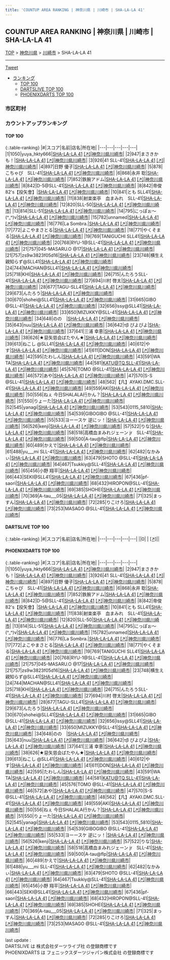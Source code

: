 ```yaml
---
title: 'COUNTUP AREA RANKING | 神奈川県 | 川崎市 | SHA-LA-LA 41'
---
```

## COUNTUP AREA RANKING | 神奈川県 | 川崎市 | SHA-LA-LA 41

[TOP](/darts/rank/) > [神奈川県](/darts/rank/神奈川県/) > [川崎市](/darts/rank/神奈川県/川崎市/) > SHA-LA-LA 41

___

<a href="https://twitter.com/share?ref_src=twsrc%5Etfw" data-text="COUNTUP AREA RANKING | 神奈川県川崎市SHA-LA-LA 41" class="twitter-share-button" data-hashtags="DARTSLIVE,PHOENIXDARTS,darts,ダーツ" data-show-count="false">Tweet</a>

* [ランキング](#カウントアップランキング)
    * [TOP 100](#top-100)
    * [DARTSLIVE TOP 100](#dartslive-top-100)
    * [PHOENIXDARTS TOP 100](#phoenixdarts-top-100)

### 市区町村

<ul>

</ul>

### カウントアップランキング

#### TOP 100



{:.table-ranking}
|#|スコア|名前|店名|所在地|
|---|---|---|---|---|
|1|1050|<span class="rank-name-pd">yuya_hkty666</span>|<a href="/darts/rank/shops/9563.html">SHA-LA-LA 41</a> <a href="https://vs.phoenixdarts.com/jp/shop/shopDetailInfo/s_9563?s_seq=9563">[↗]</a>|<a href="/darts/rank/神奈川県/川崎市">神奈川県川崎市</a>|
|2|947|<span class="rank-name-pd">まさきかも！</span>|<a href="/darts/rank/shops/9563.html">SHA-LA-LA 41</a> <a href="https://vs.phoenixdarts.com/jp/shop/shopDetailInfo/s_9563?s_seq=9563">[↗]</a>|<a href="/darts/rank/神奈川県/川崎市">神奈川県川崎市</a>|
|3|926|<span class="rank-name-pd">41 SLL-41</span>|<a href="/darts/rank/shops/9563.html">SHA-LA-LA 41</a> <a href="https://vs.phoenixdarts.com/jp/shop/shopDetailInfo/s_9563?s_seq=9563">[↗]</a>|<a href="/darts/rank/神奈川県/川崎市">神奈川県川崎市</a>|
|4|897|<span class="rank-name-pd">日野 優子</span>|<a href="/darts/rank/shops/9563.html">SHA-LA-LA 41</a> <a href="https://vs.phoenixdarts.com/jp/shop/shopDetailInfo/s_9563?s_seq=9563">[↗]</a>|<a href="/darts/rank/神奈川県/川崎市">神奈川県川崎市</a>|
|5|878|<span class="rank-name-pd">こちゃぴ　SLL-41</span>|<a href="/darts/rank/shops/9563.html">SHA-LA-LA 41</a> <a href="https://vs.phoenixdarts.com/jp/shop/shopDetailInfo/s_9563?s_seq=9563">[↗]</a>|<a href="/darts/rank/神奈川県/川崎市">神奈川県川崎市</a>|
|6|868|<span class="rank-name-pd"><span class="pro-icon-pd"></span>永井 聡</span>|<a href="/darts/rank/shops/9563.html">SHA-LA-LA 41</a> <a href="https://vs.phoenixdarts.com/jp/shop/shopDetailInfo/s_9563?s_seq=9563">[↗]</a>|<a href="/darts/rank/神奈川県/川崎市">神奈川県川崎市</a>|
|7|852|<span class="rank-name-pd">鉄腕アドム</span>|<a href="/darts/rank/shops/9563.html">SHA-LA-LA 41</a> <a href="https://vs.phoenixdarts.com/jp/shop/shopDetailInfo/s_9563?s_seq=9563">[↗]</a>|<a href="/darts/rank/神奈川県/川崎市">神奈川県川崎市</a>|
|8|842|<span class="rank-name-pd">D-5@SLL-41</span>|<a href="/darts/rank/shops/9563.html">SHA-LA-LA 41</a> <a href="https://vs.phoenixdarts.com/jp/shop/shopDetailInfo/s_9563?s_seq=9563">[↗]</a>|<a href="/darts/rank/神奈川県/川崎市">神奈川県川崎市</a>|
|8|842|<span class="rank-name-pd">帝俊82&#x27;s【投矢會】</span>|<a href="/darts/rank/shops/9563.html">SHA-LA-LA 41</a> <a href="https://vs.phoenixdarts.com/jp/shop/shopDetailInfo/s_9563?s_seq=9563">[↗]</a>|<a href="/darts/rank/神奈川県/川崎市">神奈川県川崎市</a>|
|10|841|<span class="rank-name-pd">とも SLL41</span>|<a href="/darts/rank/shops/9563.html">SHA-LA-LA 41</a> <a href="https://vs.phoenixdarts.com/jp/shop/shopDetailInfo/s_9563?s_seq=9563">[↗]</a>|<a href="/darts/rank/神奈川県/川崎市">神奈川県川崎市</a>|
|11|838|<span class="rank-name-pd">射楽楽亭　血まみれ　SLL-41</span>|<a href="/darts/rank/shops/9563.html">SHA-LA-LA 41</a> <a href="https://vs.phoenixdarts.com/jp/shop/shopDetailInfo/s_9563?s_seq=9563">[↗]</a>|<a href="/darts/rank/神奈川県/川崎市">神奈川県川崎市</a>|
|12|820|<span class="rank-name-pd">SLL-50</span>|<a href="/darts/rank/shops/9563.html">SHA-LA-LA 41</a> <a href="https://vs.phoenixdarts.com/jp/shop/shopDetailInfo/s_9563?s_seq=9563">[↗]</a>|<a href="/darts/rank/神奈川県/川崎市">神奈川県川崎市</a>|
|13|814|<span class="rank-name-pd">SLL-51</span>|<a href="/darts/rank/shops/9563.html">SHA-LA-LA 41</a> <a href="https://vs.phoenixdarts.com/jp/shop/shopDetailInfo/s_9563?s_seq=9563">[↗]</a>|<a href="/darts/rank/神奈川県/川崎市">神奈川県川崎市</a>|
|14|795|<span class="rank-name-pd">にっぽぉ～(^_^)v</span>|<a href="/darts/rank/shops/9563.html">SHA-LA-LA 41</a> <a href="https://vs.phoenixdarts.com/jp/shop/shopDetailInfo/s_9563?s_seq=9563">[↗]</a>|<a href="/darts/rank/神奈川県/川崎市">神奈川県川崎市</a>|
|15|782|<span class="rank-name-pd">unnamed</span>|<a href="/darts/rank/shops/9563.html">SHA-LA-LA 41</a> <a href="https://vs.phoenixdarts.com/jp/shop/shopDetailInfo/s_9563?s_seq=9563">[↗]</a>|<a href="/darts/rank/神奈川県/川崎市">神奈川県川崎市</a>|
|16|776|<span class="rank-name-pd">La Sombra.</span>|<a href="/darts/rank/shops/9563.html">SHA-LA-LA 41</a> <a href="https://vs.phoenixdarts.com/jp/shop/shopDetailInfo/s_9563?s_seq=9563">[↗]</a>|<a href="/darts/rank/神奈川県/川崎市">神奈川県川崎市</a>|
|17|772|<span class="rank-name-pd">よこやまさとる</span>|<a href="/darts/rank/shops/9563.html">SHA-LA-LA 41</a> <a href="https://vs.phoenixdarts.com/jp/shop/shopDetailInfo/s_9563?s_seq=9563">[↗]</a>|<a href="/darts/rank/神奈川県/川崎市">神奈川県川崎市</a>|
|18|771|<span class="rank-name-pd">やくそまる</span>|<a href="/darts/rank/shops/9563.html">SHA-LA-LA 41</a> <a href="https://vs.phoenixdarts.com/jp/shop/shopDetailInfo/s_9563?s_seq=9563">[↗]</a>|<a href="/darts/rank/神奈川県/川崎市">神奈川県川崎市</a>|
|19|769|<span class="rank-name-pd">TANIGUCHI SLL41</span>|<a href="/darts/rank/shops/9563.html">SHA-LA-LA 41</a> <a href="https://vs.phoenixdarts.com/jp/shop/shopDetailInfo/s_9563?s_seq=9563">[↗]</a>|<a href="/darts/rank/神奈川県/川崎市">神奈川県川崎市</a>|
|20|768|<span class="rank-name-pd">RYU-1@SLL-41</span>|<a href="/darts/rank/shops/9563.html">SHA-LA-LA 41</a> <a href="https://vs.phoenixdarts.com/jp/shop/shopDetailInfo/s_9563?s_seq=9563">[↗]</a>|<a href="/darts/rank/神奈川県/川崎市">神奈川県川崎市</a>|
|21|757|<span class="rank-name-pd">045-MASARU.O @17</span>|<a href="/darts/rank/shops/9563.html">SHA-LA-LA 41</a> <a href="https://vs.phoenixdarts.com/jp/shop/shopDetailInfo/s_9563?s_seq=9563">[↗]</a>|<a href="/darts/rank/神奈川県/川崎市">神奈川県川崎市</a>|
|21|757|<span class="rank-name-pd">zs9w3823f05d16</span>|<a href="/darts/rank/shops/9563.html">SHA-LA-LA 41</a> <a href="https://vs.phoenixdarts.com/jp/shop/shopDetailInfo/s_9563?s_seq=9563">[↗]</a>|<a href="/darts/rank/神奈川県/川崎市">神奈川県川崎市</a>|
|23|748|<span class="rank-name-pd">横生え親知らず@SLL41</span>|<a href="/darts/rank/shops/9563.html">SHA-LA-LA 41</a> <a href="https://vs.phoenixdarts.com/jp/shop/shopDetailInfo/s_9563?s_seq=9563">[↗]</a>|<a href="/darts/rank/神奈川県/川崎市">神奈川県川崎市</a>|
|24|744|<span class="rank-name-pd">MACHAN@SLL41</span>|<a href="/darts/rank/shops/9563.html">SHA-LA-LA 41</a> <a href="https://vs.phoenixdarts.com/jp/shop/shopDetailInfo/s_9563?s_seq=9563">[↗]</a>|<a href="/darts/rank/神奈川県/川崎市">神奈川県川崎市</a>|
|25|718|<span class="rank-name-pd">KHI</span>|<a href="/darts/rank/shops/9563.html">SHA-LA-LA 41</a> <a href="https://vs.phoenixdarts.com/jp/shop/shopDetailInfo/s_9563?s_seq=9563">[↗]</a>|<a href="/darts/rank/神奈川県/川崎市">神奈川県川崎市</a>|
|26|715|<span class="rank-name-pd">んたろうSLL-41</span>|<a href="/darts/rank/shops/9563.html">SHA-LA-LA 41</a> <a href="https://vs.phoenixdarts.com/jp/shop/shopDetailInfo/s_9563?s_seq=9563">[↗]</a>|<a href="/darts/rank/神奈川県/川崎市">神奈川県川崎市</a>|
|27|694|<span class="rank-name-pd"><span class="pro-icon-pd"></span>川村 啓太</span>|<a href="/darts/rank/shops/9563.html">SHA-LA-LA 41</a> <a href="https://vs.phoenixdarts.com/jp/shop/shopDetailInfo/s_9563?s_seq=9563">[↗]</a>|<a href="/darts/rank/神奈川県/川崎市">神奈川県川崎市</a>|
|28|677|<span class="rank-name-pd">TAGU-SLL41</span>|<a href="/darts/rank/shops/9563.html">SHA-LA-LA 41</a> <a href="https://vs.phoenixdarts.com/jp/shop/shopDetailInfo/s_9563?s_seq=9563">[↗]</a>|<a href="/darts/rank/神奈川県/川崎市">神奈川県川崎市</a>|
|29|673|<span class="rank-name-pd">んたろう</span>|<a href="/darts/rank/shops/9563.html">SHA-LA-LA 41</a> <a href="https://vs.phoenixdarts.com/jp/shop/shopDetailInfo/s_9563?s_seq=9563">[↗]</a>|<a href="/darts/rank/神奈川県/川崎市">神奈川県川崎市</a>|
|30|670|<span class="rank-name-pd">shohei@SLL41</span>|<a href="/darts/rank/shops/9563.html">SHA-LA-LA 41</a> <a href="https://vs.phoenixdarts.com/jp/shop/shopDetailInfo/s_9563?s_seq=9563">[↗]</a>|<a href="/darts/rank/神奈川県/川崎市">神奈川県川崎市</a>|
|31|665|<span class="rank-name-pd">GIBO @SLL-41</span>|<a href="/darts/rank/shops/9563.html">SHA-LA-LA 41</a> <a href="https://vs.phoenixdarts.com/jp/shop/shopDetailInfo/s_9563?s_seq=9563">[↗]</a>|<a href="/darts/rank/神奈川県/川崎市">神奈川県川崎市</a>|
|32|656|<span class="rank-name-pd">Issy@SLL41</span>|<a href="/darts/rank/shops/9563.html">SHA-LA-LA 41</a> <a href="https://vs.phoenixdarts.com/jp/shop/shopDetailInfo/s_9563?s_seq=9563">[↗]</a>|<a href="/darts/rank/神奈川県/川崎市">神奈川県川崎市</a>|
|33|650|<span class="rank-name-pd">MIZUKKY@SLL-41</span>|<a href="/darts/rank/shops/9563.html">SHA-LA-LA 41</a> <a href="https://vs.phoenixdarts.com/jp/shop/shopDetailInfo/s_9563?s_seq=9563">[↗]</a>|<a href="/darts/rank/神奈川県/川崎市">神奈川県川崎市</a>|
|34|648|<span class="rank-name-pd">のの　</span>|<a href="/darts/rank/shops/9563.html">SHA-LA-LA 41</a> <a href="https://vs.phoenixdarts.com/jp/shop/shopDetailInfo/s_9563?s_seq=9563">[↗]</a>|<a href="/darts/rank/神奈川県/川崎市">神奈川県川崎市</a>|
|35|643|<span class="rank-name-pd">nuu</span>|<a href="/darts/rank/shops/9563.html">SHA-LA-LA 41</a> <a href="https://vs.phoenixdarts.com/jp/shop/shopDetailInfo/s_9563?s_seq=9563">[↗]</a>|<a href="/darts/rank/神奈川県/川崎市">神奈川県川崎市</a>|
|36|642|<span class="rank-name-pd">τβ ぴよぴよ</span>|<a href="/darts/rank/shops/9563.html">SHA-LA-LA 41</a> <a href="https://vs.phoenixdarts.com/jp/shop/shopDetailInfo/s_9563?s_seq=9563">[↗]</a>|<a href="/darts/rank/神奈川県/川崎市">神奈川県川崎市</a>|
|37|641|<span class="rank-name-pd"><span class="pro-icon-pd"></span>三浦 幸恵</span>|<a href="/darts/rank/shops/9563.html">SHA-LA-LA 41</a> <a href="https://vs.phoenixdarts.com/jp/shop/shopDetailInfo/s_9563?s_seq=9563">[↗]</a>|<a href="/darts/rank/神奈川県/川崎市">神奈川県川崎市</a>|
|38|626|<span class="rank-name-pd">★惡矢慈会ばたやん★</span>|<a href="/darts/rank/shops/9563.html">SHA-LA-LA 41</a> <a href="https://vs.phoenixdarts.com/jp/shop/shopDetailInfo/s_9563?s_seq=9563">[↗]</a>|<a href="/darts/rank/神奈川県/川崎市">神奈川県川崎市</a>|
|39|613|<span class="rank-name-pd">ねこし @SLL41</span>|<a href="/darts/rank/shops/9563.html">SHA-LA-LA 41</a> <a href="https://vs.phoenixdarts.com/jp/shop/shopDetailInfo/s_9563?s_seq=9563">[↗]</a>|<a href="/darts/rank/神奈川県/川崎市">神奈川県川崎市</a>|
|40|612|<span class="rank-name-pd">やす</span>|<a href="/darts/rank/shops/9563.html">SHA-LA-LA 41</a> <a href="https://vs.phoenixdarts.com/jp/shop/shopDetailInfo/s_9563?s_seq=9563">[↗]</a>|<a href="/darts/rank/神奈川県/川崎市">神奈川県川崎市</a>|
|41|611|<span class="rank-name-pd">DON</span>|<a href="/darts/rank/shops/9563.html">SHA-LA-LA 41</a> <a href="https://vs.phoenixdarts.com/jp/shop/shopDetailInfo/s_9563?s_seq=9563">[↗]</a>|<a href="/darts/rank/神奈川県/川崎市">神奈川県川崎市</a>|
|42|595|<span class="rank-name-pd">たわしん</span>|<a href="/darts/rank/shops/9563.html">SHA-LA-LA 41</a> <a href="https://vs.phoenixdarts.com/jp/shop/shopDetailInfo/s_9563?s_seq=9563">[↗]</a>|<a href="/darts/rank/神奈川県/川崎市">神奈川県川崎市</a>|
|43|591|<span class="rank-name-pd">WA TA</span>|<a href="/darts/rank/shops/9563.html">SHA-LA-LA 41</a> <a href="https://vs.phoenixdarts.com/jp/shop/shopDetailInfo/s_9563?s_seq=9563">[↗]</a>|<a href="/darts/rank/神奈川県/川崎市">神奈川県川崎市</a>|
|44|581|<span class="rank-name-pd">KATU@TQ.SLL-41</span>|<a href="/darts/rank/shops/9563.html">SHA-LA-LA 41</a> <a href="https://vs.phoenixdarts.com/jp/shop/shopDetailInfo/s_9563?s_seq=9563">[↗]</a>|<a href="/darts/rank/神奈川県/川崎市">神奈川県川崎市</a>|
|45|576|<span class="rank-name-pd">TOMO @SLL-41</span>|<a href="/darts/rank/shops/9563.html">SHA-LA-LA 41</a> <a href="https://vs.phoenixdarts.com/jp/shop/shopDetailInfo/s_9563?s_seq=9563">[↗]</a>|<a href="/darts/rank/神奈川県/川崎市">神奈川県川崎市</a>|
|46|572|<span class="rank-name-pd">あや</span>|<a href="/darts/rank/shops/9563.html">SHA-LA-LA 41</a> <a href="https://vs.phoenixdarts.com/jp/shop/shopDetailInfo/s_9563?s_seq=9563">[↗]</a>|<a href="/darts/rank/神奈川県/川崎市">神奈川県川崎市</a>|
|47|570|<span class="rank-name-pd">S-S @SLL-41</span>|<a href="/darts/rank/shops/9563.html">SHA-LA-LA 41</a> <a href="https://vs.phoenixdarts.com/jp/shop/shopDetailInfo/s_9563?s_seq=9563">[↗]</a>|<a href="/darts/rank/神奈川県/川崎市">神奈川県川崎市</a>|
|48|562|<span class="rank-name-pd">【凡】AYAKI.DMC.SLL-41</span>|<a href="/darts/rank/shops/9563.html">SHA-LA-LA 41</a> <a href="https://vs.phoenixdarts.com/jp/shop/shopDetailInfo/s_9563?s_seq=9563">[↗]</a>|<a href="/darts/rank/神奈川県/川崎市">神奈川県川崎市</a>|
|49|559|<span class="rank-name-pd">AKI</span>|<a href="/darts/rank/shops/9563.html">SHA-LA-LA 41</a> <a href="https://vs.phoenixdarts.com/jp/shop/shopDetailInfo/s_9563?s_seq=9563">[↗]</a>|<a href="/darts/rank/神奈川県/川崎市">神奈川県川崎市</a>|
|50|556|<span class="rank-name-pd">ねぇ 今日SHALALA行かん？</span>|<a href="/darts/rank/shops/9563.html">SHA-LA-LA 41</a> <a href="https://vs.phoenixdarts.com/jp/shop/shopDetailInfo/s_9563?s_seq=9563">[↗]</a>|<a href="/darts/rank/神奈川県/川崎市">神奈川県川崎市</a>|
|51|550|<span class="rank-name-pd">りょーた</span>|<a href="/darts/rank/shops/9563.html">SHA-LA-LA 41</a> <a href="https://vs.phoenixdarts.com/jp/shop/shopDetailInfo/s_9563?s_seq=9563">[↗]</a>|<a href="/darts/rank/神奈川県/川崎市">神奈川県川崎市</a>|
|52|545|<span class="rank-name-pd">yanagi</span>|<a href="/darts/rank/shops/9563.html">SHA-LA-LA 41</a> <a href="https://vs.phoenixdarts.com/jp/shop/shopDetailInfo/s_9563?s_seq=9563">[↗]</a>|<a href="/darts/rank/神奈川県/川崎市">神奈川県川崎市</a>|
|53|543|<span class="rank-name-pd">0115_5810</span>|<a href="/darts/rank/shops/9563.html">SHA-LA-LA 41</a> <a href="https://vs.phoenixdarts.com/jp/shop/shopDetailInfo/s_9563?s_seq=9563">[↗]</a>|<a href="/darts/rank/神奈川県/川崎市">神奈川県川崎市</a>|
|54|539|<span class="rank-name-pd">GIBOGIBO @SLL-41</span>|<a href="/darts/rank/shops/9563.html">SHA-LA-LA 41</a> <a href="https://vs.phoenixdarts.com/jp/shop/shopDetailInfo/s_9563?s_seq=9563">[↗]</a>|<a href="/darts/rank/神奈川県/川崎市">神奈川県川崎市</a>|
|55|533|<span class="rank-name-pd">ヨーースケ 逆にッ！</span>|<a href="/darts/rank/shops/9563.html">SHA-LA-LA 41</a> <a href="https://vs.phoenixdarts.com/jp/shop/shopDetailInfo/s_9563?s_seq=9563">[↗]</a>|<a href="/darts/rank/神奈川県/川崎市">神奈川県川崎市</a>|
|56|526|<span class="rank-name-pd">kenji</span>|<a href="/darts/rank/shops/9563.html">SHA-LA-LA 41</a> <a href="https://vs.phoenixdarts.com/jp/shop/shopDetailInfo/s_9563?s_seq=9563">[↗]</a>|<a href="/darts/rank/神奈川県/川崎市">神奈川県川崎市</a>|
|57|522|<span class="rank-name-pd">りな</span>|<a href="/darts/rank/shops/9563.html">SHA-LA-LA 41</a> <a href="https://vs.phoenixdarts.com/jp/shop/shopDetailInfo/s_9563?s_seq=9563">[↗]</a>|<a href="/darts/rank/神奈川県/川崎市">神奈川県川崎市</a>|
|58|518|<span class="rank-name-pd">高橋血まみれジェーン jr　SLL-41</span>|<a href="/darts/rank/shops/9563.html">SHA-LA-LA 41</a> <a href="https://vs.phoenixdarts.com/jp/shop/shopDetailInfo/s_9563?s_seq=9563">[↗]</a>|<a href="/darts/rank/神奈川県/川崎市">神奈川県川崎市</a>|
|59|500|<span class="rank-name-pd">A-tau@flp</span>|<a href="/darts/rank/shops/9563.html">SHA-LA-LA 41</a> <a href="https://vs.phoenixdarts.com/jp/shop/shopDetailInfo/s_9563?s_seq=9563">[↗]</a>|<a href="/darts/rank/神奈川県/川崎市">神奈川県川崎市</a>|
|60|489|<span class="rank-name-pd">かえで</span>|<a href="/darts/rank/shops/9563.html">SHA-LA-LA 41</a> <a href="https://vs.phoenixdarts.com/jp/shop/shopDetailInfo/s_9563?s_seq=9563">[↗]</a>|<a href="/darts/rank/神奈川県/川崎市">神奈川県川崎市</a>|
|61|488|<span class="rank-name-pd">yu___mi SLL-41</span>|<a href="/darts/rank/shops/9563.html">SHA-LA-LA 41</a> <a href="https://vs.phoenixdarts.com/jp/shop/shopDetailInfo/s_9563?s_seq=9563">[↗]</a>|<a href="/darts/rank/神奈川県/川崎市">神奈川県川崎市</a>|
|62|482|<span class="rank-name-pd">なかみぃ</span>|<a href="/darts/rank/shops/9563.html">SHA-LA-LA 41</a> <a href="https://vs.phoenixdarts.com/jp/shop/shopDetailInfo/s_9563?s_seq=9563">[↗]</a>|<a href="/darts/rank/神奈川県/川崎市">神奈川県川崎市</a>|
|63|479|<span class="rank-name-pd">SHOTO @SLL-41</span>|<a href="/darts/rank/shops/9563.html">SHA-LA-LA 41</a> <a href="https://vs.phoenixdarts.com/jp/shop/shopDetailInfo/s_9563?s_seq=9563">[↗]</a>|<a href="/darts/rank/神奈川県/川崎市">神奈川県川崎市</a>|
|64|467|<span class="rank-name-pd">Tsukkiy@SLL-41</span>|<a href="/darts/rank/shops/9563.html">SHA-LA-LA 41</a> <a href="https://vs.phoenixdarts.com/jp/shop/shopDetailInfo/s_9563?s_seq=9563">[↗]</a>|<a href="/darts/rank/神奈川県/川崎市">神奈川県川崎市</a>|
|65|456|<span class="rank-name-pd"><span class="pro-icon-pd"></span>小野 翔平</span>|<a href="/darts/rank/shops/9563.html">SHA-LA-LA 41</a> <a href="https://vs.phoenixdarts.com/jp/shop/shopDetailInfo/s_9563?s_seq=9563">[↗]</a>|<a href="/darts/rank/神奈川県/川崎市">神奈川県川崎市</a>|
|66|443|<span class="rank-name-pd">SEKI@SLL41</span>|<a href="/darts/rank/shops/9563.html">SHA-LA-LA 41</a> <a href="https://vs.phoenixdarts.com/jp/shop/shopDetailInfo/s_9563?s_seq=9563">[↗]</a>|<a href="/darts/rank/神奈川県/川崎市">神奈川県川崎市</a>|
|67|436|<span class="rank-name-pd">pf-saori</span>|<a href="/darts/rank/shops/9563.html">SHA-LA-LA 41</a> <a href="https://vs.phoenixdarts.com/jp/shop/shopDetailInfo/s_9563?s_seq=9563">[↗]</a>|<a href="/darts/rank/神奈川県/川崎市">神奈川県川崎市</a>|
|68|432|<span class="rank-name-pd">HIROPON@SLL-41</span>|<a href="/darts/rank/shops/9563.html">SHA-LA-LA 41</a> <a href="https://vs.phoenixdarts.com/jp/shop/shopDetailInfo/s_9563?s_seq=9563">[↗]</a>|<a href="/darts/rank/神奈川県/川崎市">神奈川県川崎市</a>|
|69|385|<span class="rank-name-pd">SHOHEI</span>|<a href="/darts/rank/shops/9563.html">SHA-LA-LA 41</a> <a href="https://vs.phoenixdarts.com/jp/shop/shopDetailInfo/s_9563?s_seq=9563">[↗]</a>|<a href="/darts/rank/神奈川県/川崎市">神奈川県川崎市</a>|
|70|369|<span class="rank-name-pd">A-tau___05</span>|<a href="/darts/rank/shops/9563.html">SHA-LA-LA 41</a> <a href="https://vs.phoenixdarts.com/jp/shop/shopDetailInfo/s_9563?s_seq=9563">[↗]</a>|<a href="/darts/rank/神奈川県/川崎市">神奈川県川崎市</a>|
|71|325|<span class="rank-name-pd">まっすん</span>|<a href="/darts/rank/shops/9563.html">SHA-LA-LA 41</a> <a href="https://vs.phoenixdarts.com/jp/shop/shopDetailInfo/s_9563?s_seq=9563">[↗]</a>|<a href="/darts/rank/神奈川県/川崎市">神奈川県川崎市</a>|
|72|285|<span class="rank-name-pd">りこけろ</span>|<a href="/darts/rank/shops/9563.html">SHA-LA-LA 41</a> <a href="https://vs.phoenixdarts.com/jp/shop/shopDetailInfo/s_9563?s_seq=9563">[↗]</a>|<a href="/darts/rank/神奈川県/川崎市">神奈川県川崎市</a>|
|73|253|<span class="rank-name-pd">MASAGO @SLL-41</span>|<a href="/darts/rank/shops/9563.html">SHA-LA-LA 41</a> <a href="https://vs.phoenixdarts.com/jp/shop/shopDetailInfo/s_9563?s_seq=9563">[↗]</a>|<a href="/darts/rank/神奈川県/川崎市">神奈川県川崎市</a>|


#### DARTSLIVE TOP 100



{:.table-ranking}
|#|スコア|名前|店名|所在地|
|---|---|---|---|---|
||0|<span class="rank-name-dl"> </span>|<a href="/darts/rank/shops/.html"></a> <a href="">[↗]</a>|<a href="/darts/rank//"></a>|


#### PHOENIXDARTS TOP 100



{:.table-ranking}
|#|スコア|名前|店名|所在地|
|---|---|---|---|---|
|1|1050|<span class="rank-name-pd">yuya_hkty666</span>|<a href="/darts/rank/shops/9563.html">SHA-LA-LA 41</a> <a href="https://vs.phoenixdarts.com/jp/shop/shopDetailInfo/s_9563?s_seq=9563">[↗]</a>|<a href="/darts/rank/神奈川県/川崎市">神奈川県川崎市</a>|
|2|947|<span class="rank-name-pd">まさきかも！</span>|<a href="/darts/rank/shops/9563.html">SHA-LA-LA 41</a> <a href="https://vs.phoenixdarts.com/jp/shop/shopDetailInfo/s_9563?s_seq=9563">[↗]</a>|<a href="/darts/rank/神奈川県/川崎市">神奈川県川崎市</a>|
|3|926|<span class="rank-name-pd">41 SLL-41</span>|<a href="/darts/rank/shops/9563.html">SHA-LA-LA 41</a> <a href="https://vs.phoenixdarts.com/jp/shop/shopDetailInfo/s_9563?s_seq=9563">[↗]</a>|<a href="/darts/rank/神奈川県/川崎市">神奈川県川崎市</a>|
|4|897|<span class="rank-name-pd">日野 優子</span>|<a href="/darts/rank/shops/9563.html">SHA-LA-LA 41</a> <a href="https://vs.phoenixdarts.com/jp/shop/shopDetailInfo/s_9563?s_seq=9563">[↗]</a>|<a href="/darts/rank/神奈川県/川崎市">神奈川県川崎市</a>|
|5|878|<span class="rank-name-pd">こちゃぴ　SLL-41</span>|<a href="/darts/rank/shops/9563.html">SHA-LA-LA 41</a> <a href="https://vs.phoenixdarts.com/jp/shop/shopDetailInfo/s_9563?s_seq=9563">[↗]</a>|<a href="/darts/rank/神奈川県/川崎市">神奈川県川崎市</a>|
|6|868|<span class="rank-name-pd"><span class="pro-icon-pd"></span>永井 聡</span>|<a href="/darts/rank/shops/9563.html">SHA-LA-LA 41</a> <a href="https://vs.phoenixdarts.com/jp/shop/shopDetailInfo/s_9563?s_seq=9563">[↗]</a>|<a href="/darts/rank/神奈川県/川崎市">神奈川県川崎市</a>|
|7|852|<span class="rank-name-pd">鉄腕アドム</span>|<a href="/darts/rank/shops/9563.html">SHA-LA-LA 41</a> <a href="https://vs.phoenixdarts.com/jp/shop/shopDetailInfo/s_9563?s_seq=9563">[↗]</a>|<a href="/darts/rank/神奈川県/川崎市">神奈川県川崎市</a>|
|8|842|<span class="rank-name-pd">D-5@SLL-41</span>|<a href="/darts/rank/shops/9563.html">SHA-LA-LA 41</a> <a href="https://vs.phoenixdarts.com/jp/shop/shopDetailInfo/s_9563?s_seq=9563">[↗]</a>|<a href="/darts/rank/神奈川県/川崎市">神奈川県川崎市</a>|
|8|842|<span class="rank-name-pd">帝俊82&#x27;s【投矢會】</span>|<a href="/darts/rank/shops/9563.html">SHA-LA-LA 41</a> <a href="https://vs.phoenixdarts.com/jp/shop/shopDetailInfo/s_9563?s_seq=9563">[↗]</a>|<a href="/darts/rank/神奈川県/川崎市">神奈川県川崎市</a>|
|10|841|<span class="rank-name-pd">とも SLL41</span>|<a href="/darts/rank/shops/9563.html">SHA-LA-LA 41</a> <a href="https://vs.phoenixdarts.com/jp/shop/shopDetailInfo/s_9563?s_seq=9563">[↗]</a>|<a href="/darts/rank/神奈川県/川崎市">神奈川県川崎市</a>|
|11|838|<span class="rank-name-pd">射楽楽亭　血まみれ　SLL-41</span>|<a href="/darts/rank/shops/9563.html">SHA-LA-LA 41</a> <a href="https://vs.phoenixdarts.com/jp/shop/shopDetailInfo/s_9563?s_seq=9563">[↗]</a>|<a href="/darts/rank/神奈川県/川崎市">神奈川県川崎市</a>|
|12|820|<span class="rank-name-pd">SLL-50</span>|<a href="/darts/rank/shops/9563.html">SHA-LA-LA 41</a> <a href="https://vs.phoenixdarts.com/jp/shop/shopDetailInfo/s_9563?s_seq=9563">[↗]</a>|<a href="/darts/rank/神奈川県/川崎市">神奈川県川崎市</a>|
|13|814|<span class="rank-name-pd">SLL-51</span>|<a href="/darts/rank/shops/9563.html">SHA-LA-LA 41</a> <a href="https://vs.phoenixdarts.com/jp/shop/shopDetailInfo/s_9563?s_seq=9563">[↗]</a>|<a href="/darts/rank/神奈川県/川崎市">神奈川県川崎市</a>|
|14|795|<span class="rank-name-pd">にっぽぉ～(^_^)v</span>|<a href="/darts/rank/shops/9563.html">SHA-LA-LA 41</a> <a href="https://vs.phoenixdarts.com/jp/shop/shopDetailInfo/s_9563?s_seq=9563">[↗]</a>|<a href="/darts/rank/神奈川県/川崎市">神奈川県川崎市</a>|
|15|782|<span class="rank-name-pd">unnamed</span>|<a href="/darts/rank/shops/9563.html">SHA-LA-LA 41</a> <a href="https://vs.phoenixdarts.com/jp/shop/shopDetailInfo/s_9563?s_seq=9563">[↗]</a>|<a href="/darts/rank/神奈川県/川崎市">神奈川県川崎市</a>|
|16|776|<span class="rank-name-pd">La Sombra.</span>|<a href="/darts/rank/shops/9563.html">SHA-LA-LA 41</a> <a href="https://vs.phoenixdarts.com/jp/shop/shopDetailInfo/s_9563?s_seq=9563">[↗]</a>|<a href="/darts/rank/神奈川県/川崎市">神奈川県川崎市</a>|
|17|772|<span class="rank-name-pd">よこやまさとる</span>|<a href="/darts/rank/shops/9563.html">SHA-LA-LA 41</a> <a href="https://vs.phoenixdarts.com/jp/shop/shopDetailInfo/s_9563?s_seq=9563">[↗]</a>|<a href="/darts/rank/神奈川県/川崎市">神奈川県川崎市</a>|
|18|771|<span class="rank-name-pd">やくそまる</span>|<a href="/darts/rank/shops/9563.html">SHA-LA-LA 41</a> <a href="https://vs.phoenixdarts.com/jp/shop/shopDetailInfo/s_9563?s_seq=9563">[↗]</a>|<a href="/darts/rank/神奈川県/川崎市">神奈川県川崎市</a>|
|19|769|<span class="rank-name-pd">TANIGUCHI SLL41</span>|<a href="/darts/rank/shops/9563.html">SHA-LA-LA 41</a> <a href="https://vs.phoenixdarts.com/jp/shop/shopDetailInfo/s_9563?s_seq=9563">[↗]</a>|<a href="/darts/rank/神奈川県/川崎市">神奈川県川崎市</a>|
|20|768|<span class="rank-name-pd">RYU-1@SLL-41</span>|<a href="/darts/rank/shops/9563.html">SHA-LA-LA 41</a> <a href="https://vs.phoenixdarts.com/jp/shop/shopDetailInfo/s_9563?s_seq=9563">[↗]</a>|<a href="/darts/rank/神奈川県/川崎市">神奈川県川崎市</a>|
|21|757|<span class="rank-name-pd">045-MASARU.O @17</span>|<a href="/darts/rank/shops/9563.html">SHA-LA-LA 41</a> <a href="https://vs.phoenixdarts.com/jp/shop/shopDetailInfo/s_9563?s_seq=9563">[↗]</a>|<a href="/darts/rank/神奈川県/川崎市">神奈川県川崎市</a>|
|21|757|<span class="rank-name-pd">zs9w3823f05d16</span>|<a href="/darts/rank/shops/9563.html">SHA-LA-LA 41</a> <a href="https://vs.phoenixdarts.com/jp/shop/shopDetailInfo/s_9563?s_seq=9563">[↗]</a>|<a href="/darts/rank/神奈川県/川崎市">神奈川県川崎市</a>|
|23|748|<span class="rank-name-pd">横生え親知らず@SLL41</span>|<a href="/darts/rank/shops/9563.html">SHA-LA-LA 41</a> <a href="https://vs.phoenixdarts.com/jp/shop/shopDetailInfo/s_9563?s_seq=9563">[↗]</a>|<a href="/darts/rank/神奈川県/川崎市">神奈川県川崎市</a>|
|24|744|<span class="rank-name-pd">MACHAN@SLL41</span>|<a href="/darts/rank/shops/9563.html">SHA-LA-LA 41</a> <a href="https://vs.phoenixdarts.com/jp/shop/shopDetailInfo/s_9563?s_seq=9563">[↗]</a>|<a href="/darts/rank/神奈川県/川崎市">神奈川県川崎市</a>|
|25|718|<span class="rank-name-pd">KHI</span>|<a href="/darts/rank/shops/9563.html">SHA-LA-LA 41</a> <a href="https://vs.phoenixdarts.com/jp/shop/shopDetailInfo/s_9563?s_seq=9563">[↗]</a>|<a href="/darts/rank/神奈川県/川崎市">神奈川県川崎市</a>|
|26|715|<span class="rank-name-pd">んたろうSLL-41</span>|<a href="/darts/rank/shops/9563.html">SHA-LA-LA 41</a> <a href="https://vs.phoenixdarts.com/jp/shop/shopDetailInfo/s_9563?s_seq=9563">[↗]</a>|<a href="/darts/rank/神奈川県/川崎市">神奈川県川崎市</a>|
|27|694|<span class="rank-name-pd"><span class="pro-icon-pd"></span>川村 啓太</span>|<a href="/darts/rank/shops/9563.html">SHA-LA-LA 41</a> <a href="https://vs.phoenixdarts.com/jp/shop/shopDetailInfo/s_9563?s_seq=9563">[↗]</a>|<a href="/darts/rank/神奈川県/川崎市">神奈川県川崎市</a>|
|28|677|<span class="rank-name-pd">TAGU-SLL41</span>|<a href="/darts/rank/shops/9563.html">SHA-LA-LA 41</a> <a href="https://vs.phoenixdarts.com/jp/shop/shopDetailInfo/s_9563?s_seq=9563">[↗]</a>|<a href="/darts/rank/神奈川県/川崎市">神奈川県川崎市</a>|
|29|673|<span class="rank-name-pd">んたろう</span>|<a href="/darts/rank/shops/9563.html">SHA-LA-LA 41</a> <a href="https://vs.phoenixdarts.com/jp/shop/shopDetailInfo/s_9563?s_seq=9563">[↗]</a>|<a href="/darts/rank/神奈川県/川崎市">神奈川県川崎市</a>|
|30|670|<span class="rank-name-pd">shohei@SLL41</span>|<a href="/darts/rank/shops/9563.html">SHA-LA-LA 41</a> <a href="https://vs.phoenixdarts.com/jp/shop/shopDetailInfo/s_9563?s_seq=9563">[↗]</a>|<a href="/darts/rank/神奈川県/川崎市">神奈川県川崎市</a>|
|31|665|<span class="rank-name-pd">GIBO @SLL-41</span>|<a href="/darts/rank/shops/9563.html">SHA-LA-LA 41</a> <a href="https://vs.phoenixdarts.com/jp/shop/shopDetailInfo/s_9563?s_seq=9563">[↗]</a>|<a href="/darts/rank/神奈川県/川崎市">神奈川県川崎市</a>|
|32|656|<span class="rank-name-pd">Issy@SLL41</span>|<a href="/darts/rank/shops/9563.html">SHA-LA-LA 41</a> <a href="https://vs.phoenixdarts.com/jp/shop/shopDetailInfo/s_9563?s_seq=9563">[↗]</a>|<a href="/darts/rank/神奈川県/川崎市">神奈川県川崎市</a>|
|33|650|<span class="rank-name-pd">MIZUKKY@SLL-41</span>|<a href="/darts/rank/shops/9563.html">SHA-LA-LA 41</a> <a href="https://vs.phoenixdarts.com/jp/shop/shopDetailInfo/s_9563?s_seq=9563">[↗]</a>|<a href="/darts/rank/神奈川県/川崎市">神奈川県川崎市</a>|
|34|648|<span class="rank-name-pd">のの　</span>|<a href="/darts/rank/shops/9563.html">SHA-LA-LA 41</a> <a href="https://vs.phoenixdarts.com/jp/shop/shopDetailInfo/s_9563?s_seq=9563">[↗]</a>|<a href="/darts/rank/神奈川県/川崎市">神奈川県川崎市</a>|
|35|643|<span class="rank-name-pd">nuu</span>|<a href="/darts/rank/shops/9563.html">SHA-LA-LA 41</a> <a href="https://vs.phoenixdarts.com/jp/shop/shopDetailInfo/s_9563?s_seq=9563">[↗]</a>|<a href="/darts/rank/神奈川県/川崎市">神奈川県川崎市</a>|
|36|642|<span class="rank-name-pd">τβ ぴよぴよ</span>|<a href="/darts/rank/shops/9563.html">SHA-LA-LA 41</a> <a href="https://vs.phoenixdarts.com/jp/shop/shopDetailInfo/s_9563?s_seq=9563">[↗]</a>|<a href="/darts/rank/神奈川県/川崎市">神奈川県川崎市</a>|
|37|641|<span class="rank-name-pd"><span class="pro-icon-pd"></span>三浦 幸恵</span>|<a href="/darts/rank/shops/9563.html">SHA-LA-LA 41</a> <a href="https://vs.phoenixdarts.com/jp/shop/shopDetailInfo/s_9563?s_seq=9563">[↗]</a>|<a href="/darts/rank/神奈川県/川崎市">神奈川県川崎市</a>|
|38|626|<span class="rank-name-pd">★惡矢慈会ばたやん★</span>|<a href="/darts/rank/shops/9563.html">SHA-LA-LA 41</a> <a href="https://vs.phoenixdarts.com/jp/shop/shopDetailInfo/s_9563?s_seq=9563">[↗]</a>|<a href="/darts/rank/神奈川県/川崎市">神奈川県川崎市</a>|
|39|613|<span class="rank-name-pd">ねこし @SLL41</span>|<a href="/darts/rank/shops/9563.html">SHA-LA-LA 41</a> <a href="https://vs.phoenixdarts.com/jp/shop/shopDetailInfo/s_9563?s_seq=9563">[↗]</a>|<a href="/darts/rank/神奈川県/川崎市">神奈川県川崎市</a>|
|40|612|<span class="rank-name-pd">やす</span>|<a href="/darts/rank/shops/9563.html">SHA-LA-LA 41</a> <a href="https://vs.phoenixdarts.com/jp/shop/shopDetailInfo/s_9563?s_seq=9563">[↗]</a>|<a href="/darts/rank/神奈川県/川崎市">神奈川県川崎市</a>|
|41|611|<span class="rank-name-pd">DON</span>|<a href="/darts/rank/shops/9563.html">SHA-LA-LA 41</a> <a href="https://vs.phoenixdarts.com/jp/shop/shopDetailInfo/s_9563?s_seq=9563">[↗]</a>|<a href="/darts/rank/神奈川県/川崎市">神奈川県川崎市</a>|
|42|595|<span class="rank-name-pd">たわしん</span>|<a href="/darts/rank/shops/9563.html">SHA-LA-LA 41</a> <a href="https://vs.phoenixdarts.com/jp/shop/shopDetailInfo/s_9563?s_seq=9563">[↗]</a>|<a href="/darts/rank/神奈川県/川崎市">神奈川県川崎市</a>|
|43|591|<span class="rank-name-pd">WA TA</span>|<a href="/darts/rank/shops/9563.html">SHA-LA-LA 41</a> <a href="https://vs.phoenixdarts.com/jp/shop/shopDetailInfo/s_9563?s_seq=9563">[↗]</a>|<a href="/darts/rank/神奈川県/川崎市">神奈川県川崎市</a>|
|44|581|<span class="rank-name-pd">KATU@TQ.SLL-41</span>|<a href="/darts/rank/shops/9563.html">SHA-LA-LA 41</a> <a href="https://vs.phoenixdarts.com/jp/shop/shopDetailInfo/s_9563?s_seq=9563">[↗]</a>|<a href="/darts/rank/神奈川県/川崎市">神奈川県川崎市</a>|
|45|576|<span class="rank-name-pd">TOMO @SLL-41</span>|<a href="/darts/rank/shops/9563.html">SHA-LA-LA 41</a> <a href="https://vs.phoenixdarts.com/jp/shop/shopDetailInfo/s_9563?s_seq=9563">[↗]</a>|<a href="/darts/rank/神奈川県/川崎市">神奈川県川崎市</a>|
|46|572|<span class="rank-name-pd">あや</span>|<a href="/darts/rank/shops/9563.html">SHA-LA-LA 41</a> <a href="https://vs.phoenixdarts.com/jp/shop/shopDetailInfo/s_9563?s_seq=9563">[↗]</a>|<a href="/darts/rank/神奈川県/川崎市">神奈川県川崎市</a>|
|47|570|<span class="rank-name-pd">S-S @SLL-41</span>|<a href="/darts/rank/shops/9563.html">SHA-LA-LA 41</a> <a href="https://vs.phoenixdarts.com/jp/shop/shopDetailInfo/s_9563?s_seq=9563">[↗]</a>|<a href="/darts/rank/神奈川県/川崎市">神奈川県川崎市</a>|
|48|562|<span class="rank-name-pd">【凡】AYAKI.DMC.SLL-41</span>|<a href="/darts/rank/shops/9563.html">SHA-LA-LA 41</a> <a href="https://vs.phoenixdarts.com/jp/shop/shopDetailInfo/s_9563?s_seq=9563">[↗]</a>|<a href="/darts/rank/神奈川県/川崎市">神奈川県川崎市</a>|
|49|559|<span class="rank-name-pd">AKI</span>|<a href="/darts/rank/shops/9563.html">SHA-LA-LA 41</a> <a href="https://vs.phoenixdarts.com/jp/shop/shopDetailInfo/s_9563?s_seq=9563">[↗]</a>|<a href="/darts/rank/神奈川県/川崎市">神奈川県川崎市</a>|
|50|556|<span class="rank-name-pd">ねぇ 今日SHALALA行かん？</span>|<a href="/darts/rank/shops/9563.html">SHA-LA-LA 41</a> <a href="https://vs.phoenixdarts.com/jp/shop/shopDetailInfo/s_9563?s_seq=9563">[↗]</a>|<a href="/darts/rank/神奈川県/川崎市">神奈川県川崎市</a>|
|51|550|<span class="rank-name-pd">りょーた</span>|<a href="/darts/rank/shops/9563.html">SHA-LA-LA 41</a> <a href="https://vs.phoenixdarts.com/jp/shop/shopDetailInfo/s_9563?s_seq=9563">[↗]</a>|<a href="/darts/rank/神奈川県/川崎市">神奈川県川崎市</a>|
|52|545|<span class="rank-name-pd">yanagi</span>|<a href="/darts/rank/shops/9563.html">SHA-LA-LA 41</a> <a href="https://vs.phoenixdarts.com/jp/shop/shopDetailInfo/s_9563?s_seq=9563">[↗]</a>|<a href="/darts/rank/神奈川県/川崎市">神奈川県川崎市</a>|
|53|543|<span class="rank-name-pd">0115_5810</span>|<a href="/darts/rank/shops/9563.html">SHA-LA-LA 41</a> <a href="https://vs.phoenixdarts.com/jp/shop/shopDetailInfo/s_9563?s_seq=9563">[↗]</a>|<a href="/darts/rank/神奈川県/川崎市">神奈川県川崎市</a>|
|54|539|<span class="rank-name-pd">GIBOGIBO @SLL-41</span>|<a href="/darts/rank/shops/9563.html">SHA-LA-LA 41</a> <a href="https://vs.phoenixdarts.com/jp/shop/shopDetailInfo/s_9563?s_seq=9563">[↗]</a>|<a href="/darts/rank/神奈川県/川崎市">神奈川県川崎市</a>|
|55|533|<span class="rank-name-pd">ヨーースケ 逆にッ！</span>|<a href="/darts/rank/shops/9563.html">SHA-LA-LA 41</a> <a href="https://vs.phoenixdarts.com/jp/shop/shopDetailInfo/s_9563?s_seq=9563">[↗]</a>|<a href="/darts/rank/神奈川県/川崎市">神奈川県川崎市</a>|
|56|526|<span class="rank-name-pd">kenji</span>|<a href="/darts/rank/shops/9563.html">SHA-LA-LA 41</a> <a href="https://vs.phoenixdarts.com/jp/shop/shopDetailInfo/s_9563?s_seq=9563">[↗]</a>|<a href="/darts/rank/神奈川県/川崎市">神奈川県川崎市</a>|
|57|522|<span class="rank-name-pd">りな</span>|<a href="/darts/rank/shops/9563.html">SHA-LA-LA 41</a> <a href="https://vs.phoenixdarts.com/jp/shop/shopDetailInfo/s_9563?s_seq=9563">[↗]</a>|<a href="/darts/rank/神奈川県/川崎市">神奈川県川崎市</a>|
|58|518|<span class="rank-name-pd">高橋血まみれジェーン jr　SLL-41</span>|<a href="/darts/rank/shops/9563.html">SHA-LA-LA 41</a> <a href="https://vs.phoenixdarts.com/jp/shop/shopDetailInfo/s_9563?s_seq=9563">[↗]</a>|<a href="/darts/rank/神奈川県/川崎市">神奈川県川崎市</a>|
|59|500|<span class="rank-name-pd">A-tau@flp</span>|<a href="/darts/rank/shops/9563.html">SHA-LA-LA 41</a> <a href="https://vs.phoenixdarts.com/jp/shop/shopDetailInfo/s_9563?s_seq=9563">[↗]</a>|<a href="/darts/rank/神奈川県/川崎市">神奈川県川崎市</a>|
|60|489|<span class="rank-name-pd">かえで</span>|<a href="/darts/rank/shops/9563.html">SHA-LA-LA 41</a> <a href="https://vs.phoenixdarts.com/jp/shop/shopDetailInfo/s_9563?s_seq=9563">[↗]</a>|<a href="/darts/rank/神奈川県/川崎市">神奈川県川崎市</a>|
|61|488|<span class="rank-name-pd">yu___mi SLL-41</span>|<a href="/darts/rank/shops/9563.html">SHA-LA-LA 41</a> <a href="https://vs.phoenixdarts.com/jp/shop/shopDetailInfo/s_9563?s_seq=9563">[↗]</a>|<a href="/darts/rank/神奈川県/川崎市">神奈川県川崎市</a>|
|62|482|<span class="rank-name-pd">なかみぃ</span>|<a href="/darts/rank/shops/9563.html">SHA-LA-LA 41</a> <a href="https://vs.phoenixdarts.com/jp/shop/shopDetailInfo/s_9563?s_seq=9563">[↗]</a>|<a href="/darts/rank/神奈川県/川崎市">神奈川県川崎市</a>|
|63|479|<span class="rank-name-pd">SHOTO @SLL-41</span>|<a href="/darts/rank/shops/9563.html">SHA-LA-LA 41</a> <a href="https://vs.phoenixdarts.com/jp/shop/shopDetailInfo/s_9563?s_seq=9563">[↗]</a>|<a href="/darts/rank/神奈川県/川崎市">神奈川県川崎市</a>|
|64|467|<span class="rank-name-pd">Tsukkiy@SLL-41</span>|<a href="/darts/rank/shops/9563.html">SHA-LA-LA 41</a> <a href="https://vs.phoenixdarts.com/jp/shop/shopDetailInfo/s_9563?s_seq=9563">[↗]</a>|<a href="/darts/rank/神奈川県/川崎市">神奈川県川崎市</a>|
|65|456|<span class="rank-name-pd"><span class="pro-icon-pd"></span>小野 翔平</span>|<a href="/darts/rank/shops/9563.html">SHA-LA-LA 41</a> <a href="https://vs.phoenixdarts.com/jp/shop/shopDetailInfo/s_9563?s_seq=9563">[↗]</a>|<a href="/darts/rank/神奈川県/川崎市">神奈川県川崎市</a>|
|66|443|<span class="rank-name-pd">SEKI@SLL41</span>|<a href="/darts/rank/shops/9563.html">SHA-LA-LA 41</a> <a href="https://vs.phoenixdarts.com/jp/shop/shopDetailInfo/s_9563?s_seq=9563">[↗]</a>|<a href="/darts/rank/神奈川県/川崎市">神奈川県川崎市</a>|
|67|436|<span class="rank-name-pd">pf-saori</span>|<a href="/darts/rank/shops/9563.html">SHA-LA-LA 41</a> <a href="https://vs.phoenixdarts.com/jp/shop/shopDetailInfo/s_9563?s_seq=9563">[↗]</a>|<a href="/darts/rank/神奈川県/川崎市">神奈川県川崎市</a>|
|68|432|<span class="rank-name-pd">HIROPON@SLL-41</span>|<a href="/darts/rank/shops/9563.html">SHA-LA-LA 41</a> <a href="https://vs.phoenixdarts.com/jp/shop/shopDetailInfo/s_9563?s_seq=9563">[↗]</a>|<a href="/darts/rank/神奈川県/川崎市">神奈川県川崎市</a>|
|69|385|<span class="rank-name-pd">SHOHEI</span>|<a href="/darts/rank/shops/9563.html">SHA-LA-LA 41</a> <a href="https://vs.phoenixdarts.com/jp/shop/shopDetailInfo/s_9563?s_seq=9563">[↗]</a>|<a href="/darts/rank/神奈川県/川崎市">神奈川県川崎市</a>|
|70|369|<span class="rank-name-pd">A-tau___05</span>|<a href="/darts/rank/shops/9563.html">SHA-LA-LA 41</a> <a href="https://vs.phoenixdarts.com/jp/shop/shopDetailInfo/s_9563?s_seq=9563">[↗]</a>|<a href="/darts/rank/神奈川県/川崎市">神奈川県川崎市</a>|
|71|325|<span class="rank-name-pd">まっすん</span>|<a href="/darts/rank/shops/9563.html">SHA-LA-LA 41</a> <a href="https://vs.phoenixdarts.com/jp/shop/shopDetailInfo/s_9563?s_seq=9563">[↗]</a>|<a href="/darts/rank/神奈川県/川崎市">神奈川県川崎市</a>|
|72|285|<span class="rank-name-pd">りこけろ</span>|<a href="/darts/rank/shops/9563.html">SHA-LA-LA 41</a> <a href="https://vs.phoenixdarts.com/jp/shop/shopDetailInfo/s_9563?s_seq=9563">[↗]</a>|<a href="/darts/rank/神奈川県/川崎市">神奈川県川崎市</a>|
|73|253|<span class="rank-name-pd">MASAGO @SLL-41</span>|<a href="/darts/rank/shops/9563.html">SHA-LA-LA 41</a> <a href="https://vs.phoenixdarts.com/jp/shop/shopDetailInfo/s_9563?s_seq=9563">[↗]</a>|<a href="/darts/rank/神奈川県/川崎市">神奈川県川崎市</a>|


<div class="footer border-top border-gray-light mt-5 pt-3 text-right text-gray">
    last update : <span style="font-weight: italic" id="foot_last_modified"></span><br />
    DARTSLIVE は 株式会社ダーツライブ社 の登録商標です<br />
    PHOENIXDARTS は フェニックスダーツジャパン株式会社 の登録商標です<br />
</div>

<script src="https://cdnjs.cloudflare.com/ajax/libs/jquery.tablesorter/2.31.3/js/jquery.tablesorter.min.js" integrity="sha512-qzgd5cYSZcosqpzpn7zF2ZId8f/8CHmFKZ8j7mU4OUXTNRd5g+ZHBPsgKEwoqxCtdQvExE5LprwwPAgoicguNg==" crossorigin="anonymous" referrerpolicy="no-referrer"></script>
<link rel="stylesheet" href="https://cdnjs.cloudflare.com/ajax/libs/jquery.tablesorter/2.31.3/css/theme.default.min.css" integrity="sha512-wghhOJkjQX0Lh3NSWvNKeZ0ZpNn+SPVXX1Qyc9OCaogADktxrBiBdKGDoqVUOyhStvMBmJQ8ZdMHiR3wuEq8+w==" crossorigin="anonymous" referrerpolicy="no-referrer" />
<script>
$(function() {
    $(".table-ranking").tablesorter({sortList:[[0, 0]]});
    $("#foot_last_modified").text(formatDate(new Date(document.lastModified), 'yyyy-MM-dd HH:mm:ss'));
});
</script>

<script async src="https://platform.twitter.com/widgets.js" charset="utf-8"></script>